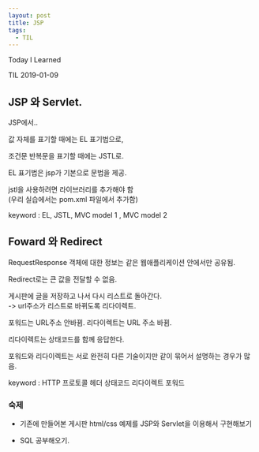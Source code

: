 ```yaml
---
layout: post
title: JSP
tags:
  - TIL
---
```


Today I Learned

TIL 2019-01-09

## JSP 와 Servlet.

JSP에서..

값 자체를 표기할 때에는 EL 표기법으로,  

조건문 반복문을 표기할 때에는 JSTL로.

EL 표기법은 jsp가 기본으로 문법을 제공.  

jstl을 사용하려면 라이브러리를 추가해야 함  
(우리 실습에서는 pom.xml 파일에서 추가함)

keyword : EL, JSTL, MVC model 1 , MVC model 2


## Foward 와 Redirect  
RequestResponse 객체에 대한 정보는 같은 웹애플리케이션 안에서만 공유됨.

Redirect로는 큰 값을 전달할 수 없음.

게시판에 글을 저장하고 나서 다시 리스트로 돌아간다.  
-> url주소가 리스트로 바뀌도록 리다이렉트.

포워드는 URL주소 안바뀜. 리다이렉트는 URL 주소 바뀜.

리다이렉트는 상태코드를 함께 응답한다. 

포워드와 리다이렉트는 서로 완전히 다른 기술이지만 같이 묶어서 설명하는 경우가 많음.

keyword : HTTP 프로토콜 헤더 상태코드 리다이렉트 포워드

### 숙제

* 기존에 만들어본 게시판 html/css 예제를 JSP와 Servlet을 이용해서 
  구현해보기

* SQL 공부해오기.
